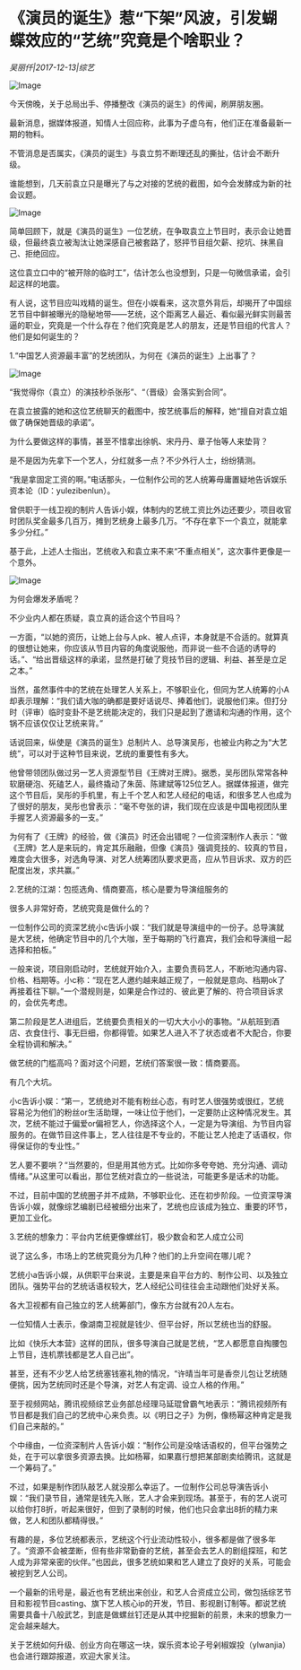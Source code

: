 # 《演员的诞生》惹“下架”风波，引发蝴蝶效应的“艺统”究竟是个啥职业？

*吴丽仟|2017-12-13|综艺*

![Image](http://p3.pstatp.com/large/59390000e33c01303b9e)

今天傍晚，关于总局出手、停播整改《演员的诞生》的传闻，刷屏朋友圈。

最新消息，据媒体报道，知情人士回应称，此事为子虚乌有，他们正在准备最新一期的物料。

不管消息是否属实，《演员的诞生》与袁立剪不断理还乱的撕扯，估计会不断升级。

谁能想到，几天前袁立只是曝光了与之对接的艺统的截图，如今会发酵成为新的社会议题。

![Image](http://p3.pstatp.com/large/593700018a2b4b53ade3)

简单回顾下，就是《演员的诞生》一位艺统，在争取袁立上节目时，表示会让她晋级，但最终袁立被淘汰让她深感自己被套路了，怒抨节目组欠薪、挖坑、抹黑自己、拒绝回应。

这位袁立口中的“被开除的临时工”，估计怎么也没想到，只是一句微信承诺，会引起这样的地震。

有人说，这节目应叫戏精的诞生。但在小娱看来，这次意外背后，却揭开了中国综艺节目中鲜被曝光的隐秘地带——艺统，这个距离艺人最近、看似最光鲜实则最苦逼的职业，究竟是一个什么存在？他们究竟是艺人的朋友，还是节目组的代言人？他们是如何诞生的？

1.“中国艺人资源最丰富”的艺统团队，为何在《演员的诞生》上出事了？

![Image](http://p3.pstatp.com/large/593a0000e2c51fa9bf14)

“我觉得你（袁立）的演技秒杀张彤”、“（晋级）会落实到合同”。

在袁立披露的她和这位艺统聊天的截图中，按艺统事后的解释，她“擅自对袁立姐做了确保她晋级的承诺”。

为什么要做这样的事情，甚至不惜拿出徐帆、宋丹丹、章子怡等人来垫背？

是不是因为先拿下一个艺人，分红就多一点？不少外行人士，纷纷猜测。

“我是拿固定工资的啊。”电话那头，一位制作公司的艺人统筹毋庸置疑地告诉娱乐资本论（ID：yulezibenlun）。

曾供职于一线卫视的制片人告诉小娱，体制内的艺统工资比外边还要少，项目收官时团队奖金最多几百万，摊到艺统身上最多几万。“不存在拿下一个袁立，就能拿多少分红。”

基于此，上述人士指出，艺统收入和袁立来不来“不重点相关”，这次事件更像是一个意外。

![Image](http://p2.pstatp.com/large/5938000146e77da9cb22)

为何会爆发矛盾呢？

不少业内人都在质疑，袁立真的适合这个节目吗？

一方面，“以她的资历，让她上台与人pk、被人点评，本身就是不合适的。就算真的很想让她来，你应该从节目内容的角度说服他，而非说一些不合适的诱导的话。”、“给出晋级这样的承诺，显然是打破了竞技节目的逻辑、利益、甚至是立足之本。”

当然，虽然事件中的艺统在处理艺人关系上，不够职业化，但同为艺人统筹的小A却表示理解：“我们请大咖的确都是要好话说尽、捧着他们，说服他们来。但打分时（评审）临时变卦不是艺统能决定的，我们只是起到了邀请和沟通的作用，这个锅不应该仅仅让艺统来背。”

话说回来，纵使是《演员的诞生》总制片人、总导演吴彤，也被业内称之为“大艺统”，可以对于这种节目来说，艺统的重要性有多大。

他曾带领团队做过另一艺人资源型节目《王牌对王牌》。据悉，吴彤团队常常各种软磨硬泡、死磕艺人，最终撬动了朱茵、陈建斌等125位艺人。据媒体报道，做完这个节目后，吴彤的手机里，有上千个艺人和艺人经纪的电话，和很多艺人也成为了很好的朋友，吴彤也曾表示：“毫不夸张的讲，我们现在应该是中国电视团队里手握艺人资源最多的一支。”

为何有了《王牌》的经验，做《演员》时还会出错呢？一位资深制作人表示：“做《王牌》艺人是来玩的，肯定其乐融融，但像《演员》强调竞技的、较真的节目，难度会大很多，对选角导演、对艺人统筹团队要求更高，应从节目诉求、双方的匹配度出发，求共赢。”

2.艺统的江湖：包揽选角、情商要高，核心是要为导演组服务的

很多人非常好奇，艺统究竟是做什么的？

一位制作公司的资深艺统小c告诉小娱：“我们就是导演组中的一份子。总导演就是大艺统，他确定节目中的几个大咖，至于每期的飞行嘉宾，我们会和导演组一起选择和拍板。”

一般来说，项目刚启动时，艺统就开始介入，主要负责码艺人，不断地沟通内容、价格、档期等。小c称：“现在艺人邀约越来越正规了，一般就是意向、档期ok了再接着往下聊。”一个潜规则是，如果是合作过的、彼此更了解的、符合项目诉求的，会优先考虑。

第二阶段是艺人进组后，艺统要负责相关的一切大大小小的事物。“从航班到酒店、衣食住行、事无巨细，你都得管。如果艺人进入不了状态或者不大配合，你要全程协调和解决。”

做艺统的门槛高吗？面对这个问题，艺统们答案很一致：情商要高。

有几个大坑。

小c告诉小娱：“第一，艺统绝对不能有粉丝心态，有时艺人很强势或很红，艺统容易沦为他们的粉丝or生活助理，一味让位于他们，一定要防止这种情况发生。其次，艺统不能过于偏爱or偏袒艺人，你选择这个人，一定是为导演组、为节目内容服务的。在做节目这件事上，艺人往往是不专业的，不能让艺人抢走了话语权，你得保证你的专业性。”

艺人要不要哄？“当然要的，但是用其他方式。比如你多夸夸她、充分沟通、调动情绪。”从这里可以看出，那位艺统对袁立的一些说法，可能更多是话术的功能。

不过，目前中国的艺统圈子并不成熟，不够职业化、还在初步阶段。一位资深导演告诉小娱，就像综艺编剧已经被细分出来了，艺统也应该成为独立、重要的环节，更加工业化。

3.艺统的想象力：平台内艺统更像螺丝钉，极少数会和艺人成立公司

说了这么多，市场上的艺统究竟分为几种？他们的上升空间在哪儿呢？

艺统小a告诉小娱，从供职平台来说，主要是来自平台方的、制作公司、以及独立团队。强势平台的艺统话语权较大，艺人经纪公司往往会主动跟他们处好关系。

各大卫视都有自己独立的艺人统筹部门，像东方台就有20人左右。

一位知情人士表示，像湖南卫视就是钱少、但平台好，所以艺统也当的舒服。

比如《快乐大本营》这样的团队，很多导演自己就是艺统，“艺人都愿意自掏腰包上节目，连机票钱都是艺人自己出”。

甚至，还有不少艺人给艺统塞钱塞礼物的情况，“许晴当年可是香奈儿包让艺统随便挑，因为艺统同时还是个导演，对艺人有定调、设立人格的作用。”

至于视频网站，腾讯视频综艺业务部总经理马延琨曾霸气地表示：“腾讯视频所有节目都是我们自己的艺统中心来负责。以《明日之子》为例，像杨幂这种肯定是我们自己来敲的。”

个中缘由，一位资深制片人告诉小娱：“制作公司是没啥话语权的，但平台强势之处，在于可以拿很多资源去换。比如杨幂，如果嘉行想把某部剧卖给腾讯，这就是一个筹码了。”

不过，如果是制作团队敲艺人就没那么幸运了。一位制作公司总导演告诉小娱：“我们录节目，通常是钱先入账，艺人才会来到现场。甚至于，有的艺人说可以给你打8折，听起来很好，但到了录制的时候，他们也只会拿出8折的精力来做，艺人和团队都精得很。”

有趣的是，多位艺统都表示，艺统这个行业流动性较小，很多都是做了很多年了。“资源不会被垄断，但有些非常勤奋的艺统，甚至会去艺人的剧组探班，和艺人成为非常亲密的伙伴。”也因此，很多艺统如果和艺人建立了良好的关系，可能会被挖到艺人公司。

一个最新的讯号是，最近也有艺统出来创业，和艺人合资成立公司，做包括综艺节目和影视节目casting、旗下艺人核心ip的开发，节目、影视剧订制等。都说艺统需要具备十八般武艺，到底是做螺丝钉还是从其中挖掘新的前景，未来的想象力一定会越来越大。

关于艺统如何升级、创业方向在哪这一块，娱乐资本论子号剁椒娱投（ylwanjia）也会进行跟踪报道，欢迎大家关注。

